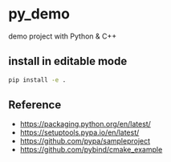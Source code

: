 # py_demo

demo project with Python & C++

## install in editable mode

```sh
pip install -e .
```

## Reference

- https://packaging.python.org/en/latest/
- https://setuptools.pypa.io/en/latest/
- https://github.com/pypa/sampleproject
- https://github.com/pybind/cmake_example
